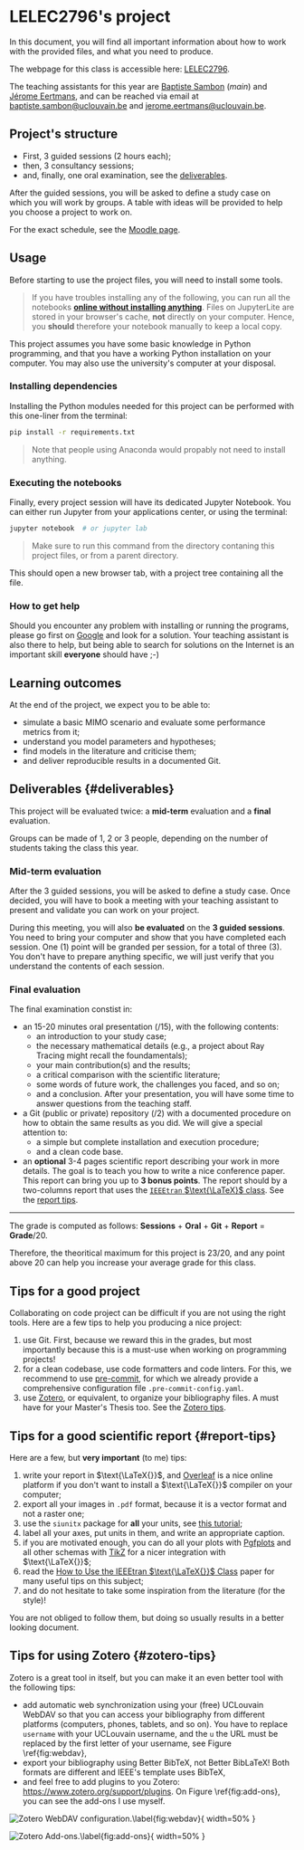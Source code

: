 # LELEC2796's project

In this document, you will find all important information about how to work
with the provided files, and what you need to produce.

The webpage for this class is accessible here:
[LELEC2796](https://uclouvain.be/en-cours-2024-lelec2796).

The teaching assistants for this year are
[Baptiste Sambon](https://uclouvain.be/fr/repertoires/baptiste.sambon) (*main*) and
[Jérome Eertmans](https://uclouvain.be/fr/repertoires/jerome.eertmans),
and can be reached via email at
[baptiste.sambon@uclouvain.be](mailto:baptiste.sambon@uclouvain.be) and
[jerome.eertmans@uclouvain.be](mailto:jerome.eertmans@uclouvain.be).

## Project's structure

- First, 3 guided sessions (2 hours each);
- then, 3 consultancy sessions;
- and, finally, one oral examination, see the [deliverables](#deliverables).

After the guided sessions, you will be asked to define a study case on
which you will work by groups. A table with ideas will be provided
to help you choose a project to work on.

For the exact schedule, see the
[Moodle page](https://moodle.uclouvain.be/course/view.php?id=1465).

## Usage

Before starting to use the project files, you will need to install some tools.

> If you have troubles installing any of the following, you can run all the
  notebooks [**online without installing anything**][jupyter-lite-url].
  Files on JupyterLite are stored in your browser's cache, **not** directly
  on your computer. Hence, you **should** therefore your notebook manually
  to keep a local copy.

This project assumes you have some basic knowledge in Python programming,
and that you have a working Python installation on your computer. You may also
use the university's computer at your disposal.

### Installing dependencies

Installing the Python modules needed for this project can be performed
with this one-liner from the terminal:

```bash
pip install -r requirements.txt
```

> Note that people using Anaconda would propably not need to install anything.

### Executing the notebooks

Finally, every project session will have its dedicated Jupyter Notebook.
You can either run Jupyter from your applications center, or using the terminal:

```bash
jupyter notebook  # or jupyter lab
```

> Make sure to run this command from the directory contaning
  this project files, or from a parent directory.

This should open a new browser tab, with a project tree containing all the file.

### How to get help

Should you encounter any problem with installing or running the programs,
please go first on
[Google](https://www.google.com/)
and look for a solution. Your teaching assistant
is also there to help, but being able to search for solutions on the Internet
is an important skill **everyone** should have ;-)

## Learning outcomes

At the end of the project, we expect you to be able to:

+ simulate a basic MIMO scenario and evaluate some performance
  metrics from it;
+ understand you model parameters and hypotheses;
+ find models in the literature and criticise them;
+ and deliver reproducible results in a documented Git.

## Deliverables {#deliverables}

This project will be evaluated twice: a **mid-term**
evaluation and a **final** evaluation.

Groups can be made of 1, 2 or 3 people, depending on the
number of students taking the class this year.

### Mid-term evaluation

After the 3 guided sessions, you will be asked to define a
study case. Once decided, you will have to book a meeting
with your teaching assistant to present and validate you can
work on your project.

During this meeting, you will also **be evaluated** on the
**3 guided sessions**. You need to bring your computer
and show that you have completed each session. One (1)
point will be granded per session, for a total of three (3).
You don't have to prepare anything specific, we will just
verify that you understand the contents of each session.

### Final evaluation

The final examination constist in:

+ an 15-20 minutes oral presentation (/15), with the following contents:
  + an introduction to your study case;
  + the necessary mathematical details (e.g., a project about Ray Tracing
    might recall the foundamentals);
  + your main contribution(s) and the results;
  + a critical comparison with the scientific literature;
  + some words of future work, the challenges you faced, and so on;
  + and a conclusion.
  After your presentation, you will have some time to answer questions from
    the teaching staff.
+ a Git (public or private) repository (/2) with
  a documented procedure on how to obtain the same results as you did.
  We will give a special attention to:
  + a simple but complete installation and execution procedure;
  + and a clean code base.
+ an **optional** 3-4 pages scientific report describing your work in more
  details. The goal is to teach you how to write a nice conference paper.
  This report can bring you up to **3 bonus points**. The report should
  by a two-columns report that uses the
  [`IEEEtran` $\text{\LaTeX}$ class](https://ctan.org/pkg/ieeetran).
  See the [report tips](#report-tips).

---

The grade  is computed as follows: **Sessions** + **Oral** + **Git** + **Report** = **Grade**/20.

Therefore, the theoritical maximum for this project is 23/20, and any
point above 20 can help you increase your average grade for this class.

## Tips for a good project

Collaborating on code project can be difficult if you are not using the right
tools. Here are a few tips to help you producing a nice project:

1. use Git. First, because we reward this in the grades, but most
   importantly because this is a must-use when working on programming projects!
2. for a clean codebase, use code formatters and code linters. For this,
   we recommend to use [pre-commit](https://pre-commit.com/), for which we
   already provide a comprehensive configuration file
   `.pre-commit-config.yaml`.
3. use [Zotero](https://www.zotero.org/), or equivalent, to organize your
   bibliography files. A must have for your Master's Thesis too.
   See the [Zotero tips](#zotero-tips).

## Tips for a good scientific report {#report-tips}

Here are a few, but **very important** (to me) tips:

1. write your report in $\text{\LaTeX{}}$, and [Overleaf](overleaf.com) is a nice online
  platform if you don't want to install a $\text{\LaTeX{}}$ compiler on your computer;
2. export all your images in `.pdf` format, because it is a vector format and not a raster one;
3. use the `siunitx` package for **all** your units,
  see [this tutorial](https://www.dickimaw-books.com/latex/thesis/html/siunitx.html);
4. label all your axes, put units in them, and write an appropriate caption.
5. if you are motivated enough, you can do all your plots with [Pgfplots](https://fr.overleaf.com/learn/latex/Pgfplots_package) and all other schemas with [TikZ](https://fr.overleaf.com/learn/latex/TikZ_package) for a nicer integration with $\text{\LaTeX{}}$;
6. read the
   [How to Use the IEEEtran $\text{\LaTeX{}}$ Class](https://mirror.lyrahosting.com/CTAN/macros/latex/contrib/IEEEtran/IEEEtran_HOWTO.pdf)
   paper for many useful tips on this subject;
6. and do not hesitate to take some inspiration from the literature (for the style)!

You are not obliged to follow them, but doing so usually results in a better
looking document.

## Tips for using Zotero {#zotero-tips}

Zotero is a great tool in itself, but you can make it an even better tool
with the following tips:

+ add automatic web synchronization using your (free) UCLouvain WebDAV
  so that you can access your bibliography from
  different platforms (computers, phones, tablets, and so on). You have to
  replace `username` with your UCLouvain username,
  and the `u` the URL must be replaced by the first letter of your username,
  see Figure \ref{fig:webdav},
+ export your bibliography using Better BibTeX, not Better BibLaTeX!
  Both formats are different and IEEE's template uses BibTeX,
+ and feel free to add plugins to you Zotero:
  https://www.zotero.org/support/plugins.
  On Figure \ref{fig:add-ons}, you can see the add-ons I use myself.

![Zotero WebDAV configuration.\label{fig:webdav}](zotero-webdav.png){ width=50% }

![Zotero Add-ons.\label{fig:add-ons}](zotero-add-ons.png){ width=50% }

[jupyter-lite-url]: https://eertmans.be/LELEC2796
